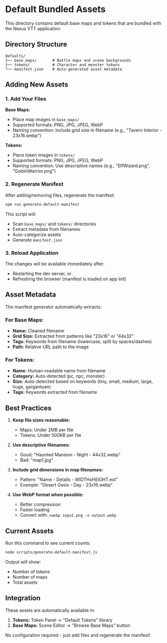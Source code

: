 # Default Bundled Assets

This directory contains default base maps and tokens that are bundled with the Nexus VTT application.

## Directory Structure

```
defaults/
├── base_maps/       # Battle maps and scene backgrounds
├── tokens/          # Character and monster tokens
└── manifest.json    # Auto-generated asset metadata
```

## Adding New Assets

### 1. Add Your Files

**Base Maps:**
- Place map images in `base_maps/`
- Supported formats: PNG, JPG, JPEG, WebP
- Naming convention: Include grid size in filename (e.g., "Tavern Interior - 23x16.webp")

**Tokens:**
- Place token images in `tokens/`
- Supported formats: PNG, JPG, JPEG, WebP
- Naming convention: Use descriptive names (e.g., "ElfWizard.png", "GoblinWarrior.png")

### 2. Regenerate Manifest

After adding/removing files, regenerate the manifest:

```bash
npm run generate-default-manifest
```

This script will:
- Scan `base_maps/` and `tokens/` directories
- Extract metadata from filenames
- Auto-categorize assets
- Generate `manifest.json`

### 3. Reload Application

The changes will be available immediately after:
- Restarting the dev server, or
- Refreshing the browser (manifest is loaded on app init)

## Asset Metadata

The manifest generator automatically extracts:

### For Base Maps:
- **Name:** Cleaned filename
- **Grid Size:** Extracted from patterns like "23x16" or "44x32"
- **Tags:** Keywords from filename (lowercase, split by spaces/dashes)
- **Path:** Relative URL path to the image

### For Tokens:
- **Name:** Human-readable name from filename
- **Category:** Auto-detected (pc, npc, monster)
- **Size:** Auto-detected based on keywords (tiny, small, medium, large, huge, gargantuan)
- **Tags:** Keywords extracted from filename

## Best Practices

1. **Keep file sizes reasonable:**
   - Maps: Under 2MB per file
   - Tokens: Under 500KB per file

2. **Use descriptive filenames:**
   - Good: "Haunted Mansion - Night - 44x32.webp"
   - Bad: "map1.jpg"

3. **Include grid dimensions in map filenames:**
   - Pattern: "Name - Details - WIDTHxHEIGHT.ext"
   - Example: "Desert Oasis - Day - 23x16.webp"

4. **Use WebP format when possible:**
   - Better compression
   - Faster loading
   - Convert with: `cwebp input.png -o output.webp`

## Current Assets

Run this command to see current counts:

```bash
node scripts/generate-default-manifest.js
```

Output will show:
- Number of tokens
- Number of maps
- Total assets

## Integration

These assets are automatically available in:

1. **Tokens:** Token Panel → "Default Tokens" library
2. **Base Maps:** Scene Editor → "Browse Base Maps" button

No configuration required - just add files and regenerate the manifest!
